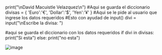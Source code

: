 
print("\nDavid Macuistle Velazquez\n")
#Aqui se guarda el diccionario
divisas = {
 'Euro':'€',
 'Dollar':'$', 
 'Yen':'¥'
 }
#Aqui se le pide al usuario que ingrese los datos requeridos
#Esto con ayudad de input()
divi = input("\nEscribe la divisa: ")

#aqui se guarda el diccionario con los datos requeridos
if divi in divisas:
  print("Si esta")
else:
  print("no esta")

![image](https://github.com/user-attachments/assets/d6e8ad04-1d98-4610-b349-3da1b314786e)
